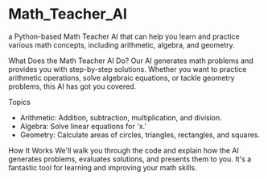 # Math_Teacher_AI
a Python-based Math Teacher AI that can help you learn and practice various math concepts, including arithmetic, algebra, and geometry.

What Does the Math Teacher AI Do?
Our AI generates math problems and provides you with step-by-step solutions. Whether you want to practice arithmetic operations, solve algebraic equations, or tackle geometry problems, this AI has got you covered.

Topics
- Arithmetic: Addition, subtraction, multiplication, and division.
- Algebra: Solve linear equations for 'x.'
- Geometry: Calculate areas of circles, triangles, rectangles, and squares.

How It Works
We'll walk you through the code and explain how the AI generates problems, evaluates solutions, and presents them to you. It's a fantastic tool for learning and improving your math skills.
